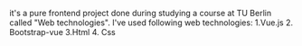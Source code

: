 it's a pure frontend project done during studying a course at TU Berlin called "Web technologies". I've used following web technologies: 1.Vue.js 2. Bootstrap-vue 3.Html 4. Css
